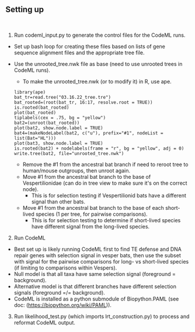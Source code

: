 ## Setting up
<br>

  1. Run codeml_input.py to generate the control files for the CodeML runs. <br>
  * Set up bash loop for creating these files based on lists of gene sequence alignment files and the appropriate tree file. <br>
  * Use the unrooted_tree.nwk file as base (need to use unrooted trees in CodeML runs). <br>
    * To make the unrooted_tree.nwk (or to modify it) in R, use ape. <br>
    ```
    library(ape)
    bat_tr=read.tree("03.16.22_tree.tre")
    bat_rooted=(root(bat_tr, 16:17, resolve.root = TRUE))
    is.rooted(bat_rooted)
    plot(bat_rooted)
    tiplabels(cex = .75, bg = "yellow")
    bat2=(unroot(bat_rooted))
    plot(bat2, show.node.label = TRUE)
    bat4=(makeNodeLabel(bat2, c("u"), prefix="#1", nodeList = list(Bat="HL")))
    plot(bat3, show.node.label = TRUE)
    is.rooted(bat2) + nodelabels(frame = "r", bg = "yellow", adj = 0)
    write.tree(bat2, file="unrooted_tree.nwk")
    ```
    
    * Remove the #1 from the ancestral bat branch if need to reroot tree to human/mouse outgroups, then unroot again. <br>
    * Move #1 from the ancestral bat branch to the base of Vespertilionidae (can do in tree view to make sure it's on the correct node). <br>
      * This is for selection testing if Vespertilionid bats have a different signal than other bats. <br>
    * Move #1 from the ancestral bat branch to the base of each short-lived species (1 per tree, for pairwise comparisons). <br>
      * This is for selection testing to determine if short-lived species have different signal from the long-lived species. <br>

  2. Run CodeML

  * Best set up is likely running CodeML first to find TE defense and DNA repair genes with selection signal in vesper bats, then use the subset with signal for the pairwise comparisons for long- vs short-lived species (if limiting to comparisons within Vespers). <br>
  * Null model is that all taxa have same selection signal (foreground = background). <br>
  * Alternative model is that different branches have different selection signals (foreground =/= background). <br>
  * CodeML is installed as a python submodule of Biopython.PAML (see doc: (https://biopython.org/wiki/PAML)). <br>

  3. Run likelihood_test.py (which imports lrt_construction.py) to process and reformat CodeML output. <br>
